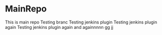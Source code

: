 MainRepo
========
This is main repo
Testing branc
Testing jenkins plugin
Testing jenkins plugin again
Testing jenkins plugin again and againnnnn
gg
jj
